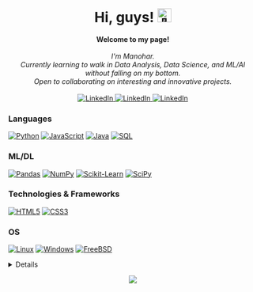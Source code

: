 <h1 align="center">Hi, guys! <img src="https://github.com/wervlad/wervlad/assets/24524555/766d336d-b87d-44ba-807c-c51de2bc6b4d" width="28px" alt="👋"></h1>

<p align="center">
    <b>Welcome to my page!</b><br><br>
    <i>
        I'm Manohar.<br>
        Currently learning to walk in Data Analysis, Data Science, and ML/AI without falling on my bottom.<br>
        Open to collaborating on interesting and innovative projects.<br>
    </i><br>
    <a href="https://www.linkedin.com/in/manohardpawale">
        <img src="https://img.shields.io/badge/LinkedIn-blue?style=flat-square&logo=linkedin" alt="LinkedIn">
    </a> 
    <a href="https://www.linkedin.com/in/manohardpawale">
        <img src="[https://img.shields.io/badge/Keggle-blue?](https://www.kaggle.com/static/images/favicon.ico)style=flat-square&logo=Keggle" alt="LinkedIn">
    </a> 
    <a href="https://www.linkedin.com/in/manohardpawale">
        <img src="https://img.shields.io/badge/Hackerrank-blue?style=flat-square&logo=Hackerrank" alt="LinkedIn">
    </a> 
</p>

### Languages
[![Python](https://img.shields.io/badge/python-black?style=for-the-badge&logo=python)](https://github.com/manohardpawale)
[![JavaScript](https://img.shields.io/badge/javascript-black?style=for-the-badge&logo=javascript)](https://github.com/manohardpawale)
[![Java](https://img.shields.io/badge/java-black?style=for-the-badge&logo=openjdk)](https://github.com/manohardpawale)
[![SQL](https://img.shields.io/badge/sql-black?style=for-the-badge&logo=mysql)](https://github.com/manohardpawale)

### ML/DL
[![Pandas](https://img.shields.io/badge/pandas-black?style=for-the-badge&logo=pandas)](https://github.com/manohardpawale)
[![NumPy](https://img.shields.io/badge/numpy-black?style=for-the-badge&logo=numpy)](https://github.com/manohardpawale)
[![Scikit-Learn](https://img.shields.io/badge/scikit--learn-black?style=for-the-badge&logo=scikit-learn)](https://github.com/manohardpawale)
[![SciPy](https://img.shields.io/badge/SciPy-black?style=for-the-badge&logo=scipy)](https://github.com/manohardpawale)


### Technologies & Frameworks
[![HTML5](https://img.shields.io/badge/html5-black?style=for-the-badge&logo=html5)](https://hub.docker.com/u/manohardpawale)
[![CSS3](https://img.shields.io/badge/css3-black?style=for-the-badge&logo=css3)](https://hub.docker.com/u/manohardpawale)


### OS
[![Linux](https://img.shields.io/badge/linux-black?style=for-the-badge&logo=Linux)](https://github.com/manohardpawale)
[![Windows](https://img.shields.io/badge/Windows-black?style=for-the-badge&logo=Windows)](https://github.com/manohardpawale)
[![FreeBSD](https://img.shields.io/badge/FreeBSD-black?style=for-the-badge&logo=FreeBSD)](https://github.com/manohardpawale)

<details>
<p align="center">
  <a href="https://github.com/manohardpawale">
    <img src="http://github-profile-summary-cards.vercel.app/api/cards/profile-details?username=manohardpawale&theme=transparent" />
  </a>
  <a href="https://github.com/manohardpawale">
    <img src="https://github-readme-streak-stats.herokuapp.com/?user=manohardpawale&hide_border=true&card_width=338&theme=transparent" />
  </a>
  <a href="https://github.com/manohardpawale">
    <img src="http://github-profile-summary-cards.vercel.app/api/cards/stats?username=manohardpawale&theme=transparent" />
  </a>
  <a href="https://github.com/manohardpawale">
    <img src="https://github-readme-stats.vercel.app/api/top-langs/?username=manohardpawale&langs_count=10&exclude_repo=&hide=jupyter%20notebook,vim%20script,cmake,makefile,batchfile,emacs%20lisp,css,html&layout=default&card_width=699&hide_border=true&theme=transparent" />
  </a>
</p>
</details>

<p align="center">
  <a href="https://github.com/manohardpawale">
    <img src="https://komarev.com/ghpvc/?username=manohardpawale&color=blue&style=flat)" />
  </a>
</p>
<!--

- 🔭 I’m currently working on ...
- 🌱 I’m currently learning ...
- 👯 I’m looking to collaborate on ...
- 🤔 I’m looking for help with ...
- 💬 Ask me about ...
- 📫 How to reach me: ...
- 😄 Pronouns: ...
- ⚡ Fun fact: ...
-->
